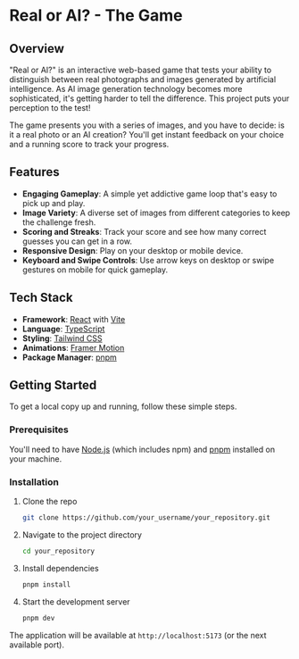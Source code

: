 # Real or AI? - The Game

## Overview

"Real or AI?" is an interactive web-based game that tests your ability to distinguish between real photographs and images generated by artificial intelligence. As AI image generation technology becomes more sophisticated, it's getting harder to tell the difference. This project puts your perception to the test!

The game presents you with a series of images, and you have to decide: is it a real photo or an AI creation? You'll get instant feedback on your choice and a running score to track your progress.

## Features

- **Engaging Gameplay**: A simple yet addictive game loop that's easy to pick up and play.
- **Image Variety**: A diverse set of images from different categories to keep the challenge fresh.
- **Scoring and Streaks**: Track your score and see how many correct guesses you can get in a row.
- **Responsive Design**: Play on your desktop or mobile device.
- **Keyboard and Swipe Controls**: Use arrow keys on desktop or swipe gestures on mobile for quick gameplay.

## Tech Stack

- **Framework**: [React](https://react.dev/) with [Vite](https://vitejs.dev/)
- **Language**: [TypeScript](https://www.typescriptlang.org/)
- **Styling**: [Tailwind CSS](https://tailwindcss.com/)
- **Animations**: [Framer Motion](https://www.framer.com/motion/)
- **Package Manager**: [pnpm](https://pnpm.io/)

## Getting Started

To get a local copy up and running, follow these simple steps.

### Prerequisites

You'll need to have [Node.js](https://nodejs.org/en) (which includes npm) and [pnpm](https://pnpm.io/installation) installed on your machine.

### Installation

1.  Clone the repo
    ```sh
    git clone https://github.com/your_username/your_repository.git
    ```
2.  Navigate to the project directory
    ```sh
    cd your_repository
    ```
3.  Install dependencies
    ```sh
    pnpm install
    ```
4.  Start the development server
    ```sh
    pnpm dev
    ```

The application will be available at `http://localhost:5173` (or the next available port). 